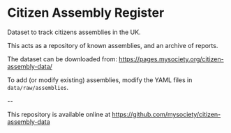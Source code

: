 
# Citizen Assembly Register

Dataset to track citizens assemblies in the UK.

This acts as a repository of known assemblies, and an archive of reports. 

The dataset can be downloaded from: https://pages.mysociety.org/citizen-assembly-data/

To add (or modify existing) assemblies, modify the YAML files in `data/raw/assemblies`.

--

This repository is available online at https://github.com/mysociety/citizen-assembly-data
